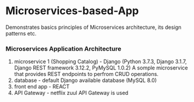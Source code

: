 # Microservices-based-App
Demonstrates basics principles of  Microservices architecture, its design patterns etc.

### Microservices Application Architecture
1. microservice 1 (Shopping Catalog) - 
		Django (Python 3.7.3, Django 3.1.7, Django REST framework 3.12.2, PyMySQL 1.0.2)
 		A somple microservice that provides REST endpoints to perfrom CRUD operations.
2. database - default Django available database (MySQL 8.0)
3. front end app - REACT
4. API Gateway - netflix zuul API Gateway is used




